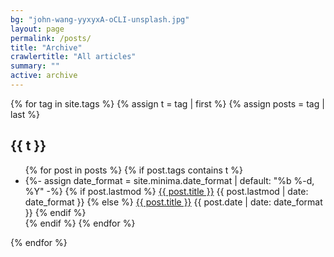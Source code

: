 ```yaml
---
bg: "john-wang-yyxyxA-oCLI-unsplash.jpg"
layout: page
permalink: /posts/
title: "Archive"
crawlertitle: "All articles"
summary: ""
active: archive
---
```


{% for tag in site.tags %}
  {% assign t = tag | first %}
  {% assign posts = tag | last %}

  <h2 class="category-key" id="{{ t | downcase }}">{{ t }}</h2>

  <ul class="year">
    {% for post in posts %}
      {% if post.tags contains t %}
        <li>
          {%- assign date_format = site.minima.date_format | default: "%b %-d, %Y" -%}
          {% if post.lastmod %}
            <a href="{{ post.url | relative_url}}">{{ post.title }}</a>
            <span class="date">{{ post.lastmod | date: date_format }}</span>
          {% else %}
            <a href="{{ post.url | relative_url}}">{{ post.title }}</a>
            <span class="date">{{ post.date | date: date_format }}</span>
          {% endif %}
        </li>
      {% endif %}
    {% endfor %}
  </ul>

{% endfor %}
